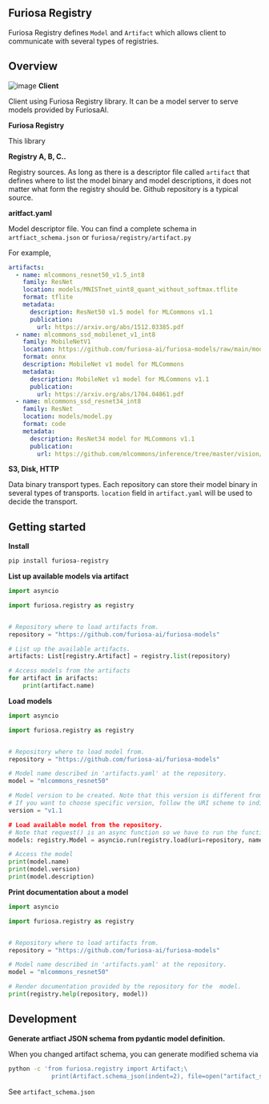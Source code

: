 Furiosa Registry
----------------

Furiosa Registry defines `Model` and `Artifact` which allows client to communicate with several types of registries.

## Overview

![image](https://user-images.githubusercontent.com/87121185/134446310-a7dbcf66-0e0b-4f1b-9255-0b2213476c34.png)
**Client**

Client using Furiosa Registry library. It can be a model server to serve models provided by FuriosaAI.

**Furiosa Registry**

This library

**Registry A, B, C..**

Registry sources. As long as there is a descriptor file called `artifact` that defines where to list the model binary and model descriptions, it does not matter what form the registry should be. Github repository is a typical source.

**aritfact.yaml**

Model descriptor file. You can find a complete schema in `artfiact_schema.json` or `furiosa/registry/artifact.py`

For example,

```yaml
artifacts:
  - name: mlcommons_resnet50_v1.5_int8
    family: ResNet
    location: models/MNISTnet_uint8_quant_without_softmax.tflite
    format: tflite
    metadata:
      description: ResNet50 v1.5 model for MLCommons v1.1
      publication:
        url: https://arxiv.org/abs/1512.03385.pdf
  - name: mlcommons_ssd_mobilenet_v1_int8
    family: MobileNetV1
    location: https://github.com/furiosa-ai/furiosa-models/raw/main/models/mlcommons/mlcommons_ssd_mobilenet_v1_int8.onnx
    format: onnx
    description: MobileNet v1 model for MLCommons
    metadata:
      description: MobileNet v1 model for MLCommons v1.1
      publication:
        url: https://arxiv.org/abs/1704.04861.pdf
  - name: mlcommons_ssd_resnet34_int8
    family: ResNet
    location: models/model.py
    format: code
    metadata:
      description: ResNet34 model for MLCommons v1.1
      publication:
        url: https://github.com/mlcommons/inference/tree/master/vision/classification_and_detection
```

**S3, Disk, HTTP**

Data binary transport types. Each repository can store their model binary in several types of transports. `location` field in `artifact.yaml` will be used to decide the transport.


## Getting started

**Install**

```sh
pip install furiosa-registry
```

**List up available models via artifact**

```python
import asyncio

import furiosa.registry as registry


# Repository where to load artifacts from.
repository = "https://github.com/furiosa-ai/furiosa-models"

# List up the available artifacts.
artifacts: List[registry.Artifact] = registry.list(repository)

# Access models from the artifacts
for artifact in arifacts:
    print(artifact.name)
```

**Load models**

```python
import asyncio

import furiosa.registry as registry


# Repository where to load model from.
repository = "https://github.com/furiosa-ai/furiosa-models"

# Model name described in 'artifacts.yaml' at the repository.
model = "mlcommons_resnet50"

# Model version to be created. Note that this version is different from how the registry defined.
# If you want to choose specific version, follow the URI scheme to indicate the required version.
version = "v1.1

# Load available model from the repository.
# Note that request() is an async function so we have to run the function in eventloop.
models: registry.Model = asyncio.run(registry.load(uri=repository, name=model, version=version))

# Access the model
print(model.name)
print(model.version)
print(model.description)
```

**Print documentation about a model**

```python
import asyncio

import furiosa.registry as registry


# Repository where to load artifacts from.
repository = "https://github.com/furiosa-ai/furiosa-models"

# Model name described in 'artifacts.yaml' at the repository.
model = "mlcommons_resnet50"

# Render documentation provided by the repository for the  model.
print(registry.help(repository, model))
```

## Development

**Generate artfiact JSON schema from pydantic model definition.**

When you changed artifact schema, you can generate modified schema via

```sh
python -c 'from furiosa.registry import Artifact;\
            print(Artifact.schema_json(indent=2), file=open("artifact_schema.json", "w"))'
```

See `artifact_schema.json`
